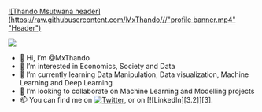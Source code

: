 

<!---
MxThando/MxThando is a ✨ special ✨ repository because its `README.md` (this file) appears on your GitHub profile.
You can click the Preview link to take a look at your changes.
--->

[![Thando Msutwana header](https://raw.githubusercontent.com/MxThando/<OWNER>/<OWNER>/"profile banner.mp4" "Header")](https://some-url.dev/)


<img align="center" src="https://github-readme-stats.vercel.app/api/<CARD_TYPE>/?username=<USERNAME>&theme=<THEME_NAME>" />


<!-- Actual text -->

- 👋 Hi, I’m @MxThando
- 👀 I’m interested in Economics, Society and Data
- 🌱 I’m currently learning Data Manipulation, Data visualization, Machine Learning and Deep Learning
- 💞️ I’m looking to collaborate on Machine Learning and Modelling projects
- 📫 You can find me on [![Twitter][1.2]][1], or on [![LinkedIn][3.2]][3].

<!-- Icons -->

[1.2]: http://i.imgur.com/wWzX9uB.png (twitter icon without padding)
[2.2]: https://raw.githubusercontent.com/MartinHeinz/MartinHeinz/master/linkedin-3-16.png (LinkedIn icon without padding)

<!-- Links to your social media accounts -->

[1]: https://twitter.com/MxThando
[2]: https://www.linkedin.com/in/tmsutwana/
